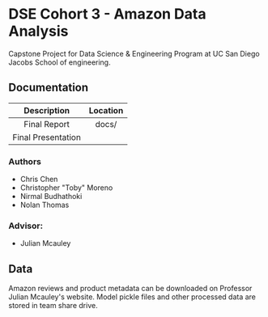 ﻿# DSE Cohort 3 - Amazon Data Analysis
Capstone Project for Data Science & Engineering Program at UC San Diego Jacobs School of engineering. 



## Documentation
| Description        |  Location     |
|:------------------:|:-------------:|
| Final Report       | docs/         | 
| Final Presentation |               |   

### Authors
* Chris Chen
* Christopher "Toby" Moreno
* Nirmal Budhathoki
* Nolan Thomas

### Advisor:
* Julian Mcauley

## Data
Amazon reviews and product metadata can be downloaded on Professor Julian Mcauley's website.  Model pickle files and other processed data are stored in team share drive.  
